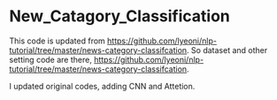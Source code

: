 # New_Catagory_Classification

This code is updated from https://github.com/lyeoni/nlp-tutorial/tree/master/news-category-classifcation.
So dataset and other setting code are there, https://github.com/lyeoni/nlp-tutorial/tree/master/news-category-classifcation.

I updated original codes, adding CNN and Attetion. 
